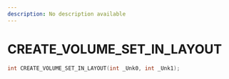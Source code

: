 ```yaml
---
description: No description available 
---
```


# CREATE_VOLUME_SET_IN_LAYOUT

```cpp
int CREATE_VOLUME_SET_IN_LAYOUT(int _Unk0, int _Unk1);
```